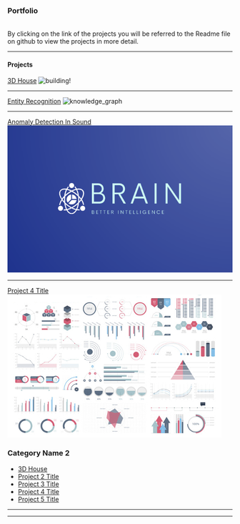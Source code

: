 ### Portfolio
<br> By clicking on the link of the projects you will be referred to the Readme file on github to view the projects in more detail. <br>

---

#### Projects

[3D House](https://github.com/agilepydev/3D-House)
![building!](https://user-images.githubusercontent.com/90683636/140307269-092186fb-f23c-4114-9ad4-9178ec76237f.png)

---
[Entity Recognition](https://github.com/agilepydev/Entity_Recognition-1?organization=agilepydev&organization=agilepydev)
![knowledge_graph](https://d1.awsstatic.com/products/Neptune/knowledge_graph.b0e9408219d92f2ca3c7a05cccf9a5a72e34ddbd.png)

---
[Anomaly Detection In Sound](https://github.com/agilepydev/brAIn-individual-)
![App Screenshot](https://github.com/agilepydev/brAIn-individual-/blob/development/assets/brain.png)

---

[Project 4 Title](https://github.com/agilepydev/brAIn-individual-)
<img src="images/dummy_thumbnail.jpg?raw=true"/>

### Category Name 2

- [3D House](https://github.com/agilepydev/3D-House)
- [Project 2 Title](http://example.com/)
- [Project 3 Title](http://example.com/)
- [Project 4 Title](http://example.com/)
- [Project 5 Title](http://example.com/)

---




---
<!-- Remove above link if you don't want to attibute -->
